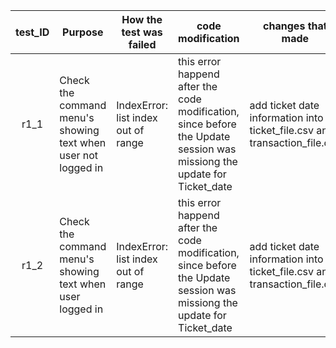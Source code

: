 
   |                   test_ID                    | Purpose                          | How the test was failed                                 |    code modification                      |    changes that made                              |
 | :----------------------------------------------------------: | ----------------------------------------------------------- | ------------------------------------------------------------ |-------------- | ------------------------------------------------------------ |
 |  r1_1  | Check the command menu's showing text when user not logged in |         IndexError: list index out of range        | this error happend after the code modification, since before the Update session was missiong the update for Ticket_date  |      add ticket date information into ticket_file.csv and transaction_file.csv            |
 |  r1_2  | Check the command menu's showing text when user logged in |         IndexError: list index out of range          |    this error happend after the code modification, since before the Update session was missiong the update for Ticket_date  |  add ticket date information into ticket_file.csv and transaction_file.csv            |
